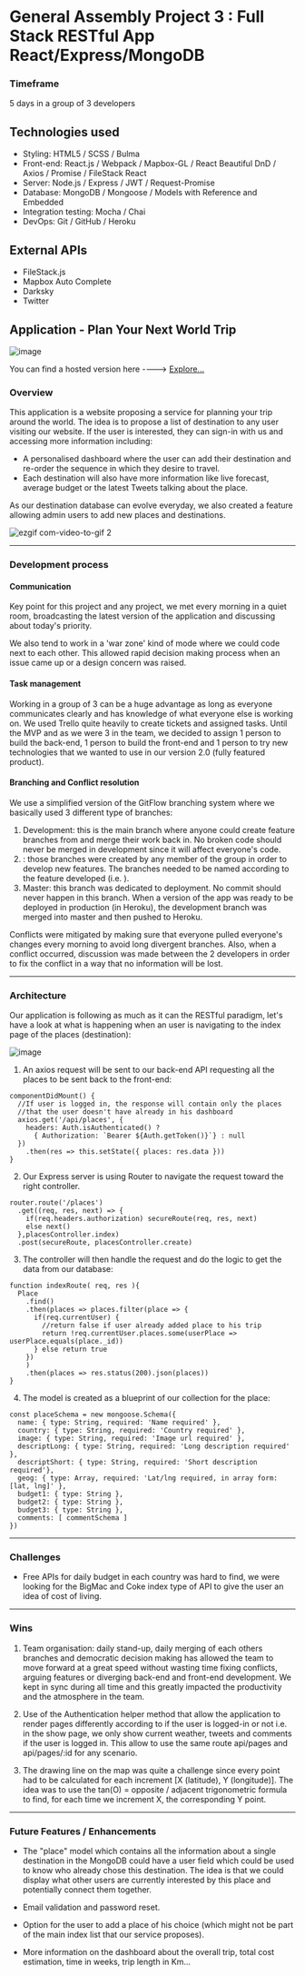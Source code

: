 # General Assembly Project 3 : Full Stack RESTful App React/Express/MongoDB

### Timeframe

5 days in a group of 3 developers

## Technologies used

* Styling: HTML5 / SCSS / Bulma
* Front-end: React.js / Webpack / Mapbox-GL / React Beautiful DnD /
Axios / Promise / FileStack React
* Server: Node.js / Express / JWT / Request-Promise
* Database: MongoDB / Mongoose / Models with Reference and Embedded
* Integration testing: Mocha / Chai
* DevOps: Git / GitHub / Heroku

## External APIs

* FileStack.js
* Mapbox Auto Complete
* Darksky
* Twitter

## Application - Plan Your Next World Trip

![image](https://user-images.githubusercontent.com/39668354/52906178-84ddcb80-323e-11e9-90e9-3df5fa01bc69.png)

You can find a hosted version here ----> [Explore...](http://bit.ly/explore-project)

### Overview

This application is a website proposing a service for planning your trip around the world. The idea is to propose a list of destination to any user visiting our website. If the user is interested, they can sign-in with us and accessing more information including:
* A personalised dashboard where the user can add their destination and re-order the sequence in which they desire to travel.
* Each destination will also have more information like live forecast, average budget or the latest Tweets talking about the place.

As our destination database can evolve everyday, we also created a feature allowing admin users to add new places and destinations.

![ezgif com-video-to-gif 2](https://user-images.githubusercontent.com/39668354/52919658-99809900-32fc-11e9-80f1-60f7f3031abf.gif)

---

### Development process

#### Communication

Key point for this project and any project, we met every morning in a quiet room, broadcasting the latest version of the application and discussing about today's priority.

We also tend to work in a 'war zone' kind of mode where we could code next to each other. This allowed rapid decision making process when an issue came up or a design concern was raised.

#### Task management

Working in a group of 3 can be a huge advantage as long as everyone communicates clearly and has knowledge of what everyone else is working on. We used Trello quite heavily to create tickets and assigned tasks. Until the MVP and as we were 3 in the team, we decided to assign 1 person to build the back-end, 1 person to build the front-end and 1 person to try new technologies that we wanted to use in our version 2.0 (fully featured product).

#### Branching and Conflict resolution

We use a simplified version of the GitFlow branching system where we basically used 3 different type of branches:

1. Development: this is the main branch where anyone could create feature branches from and merge their work back in. No broken code should never be merged in development since it will affect everyone's code.
2. <feature-branch>: those branches were created by any member of the group in order to develop new features. The branches needed to be named according to the feature developed (i.e. <login-route>).
3. Master: this branch was dedicated to deployment. No commit should never happen in this branch. When a version of the app was ready to be deployed in production (in Heroku), the development branch was merged into master and then pushed to Heroku.

Conflicts were mitigated by making sure that everyone pulled everyone's changes every morning to avoid long divergent branches. Also, when a conflict occurred, discussion was made between the 2 developers in order to fix the conflict in a way that no information will be lost.

---

### Architecture

Our application is following as much as it can the RESTful paradigm, let's have a look at what is happening when an user is navigating to the index page of the places (destination):

![image](https://user-images.githubusercontent.com/39668354/52906087-31b74900-323d-11e9-83e2-60a596050677.png)

1. An axios request will be sent to our back-end API requesting all the places to be sent back to the front-end:

```
componentDidMount() {
  //If user is logged in, the response will contain only the places
  //that the user doesn't have already in his dashboard
  axios.get('/api/places', {
    headers: Auth.isAuthenticated() ?
      { Authorization: `Bearer ${Auth.getToken()}`} : null
  })
    .then(res => this.setState({ places: res.data }))
}
```

2. Our Express server is using Router to navigate the request toward the right controller.

```
router.route('/places')
  .get((req, res, next) => {
    if(req.headers.authorization) secureRoute(req, res, next)
    else next()
  },placesController.index)
  .post(secureRoute, placesController.create)
  ```

3. The controller will then handle the request and do the logic to get the data from our database:

```
function indexRoute( req, res ){
  Place
    .find()
    .then(places => places.filter(place => {
      if(req.currentUser) {
        //return false if user already added place to his trip
        return !req.currentUser.places.some(userPlace => userPlace.equals(place._id))
      } else return true
    })
    )
    .then(places => res.status(200).json(places))
}
```

4. The model is created as a blueprint of our collection for the place:

```
const placeSchema = new mongoose.Schema({
  name: { type: String, required: 'Name required' },
  country: { type: String, required: 'Country required' },
  image: { type: String, required: 'Image url required' },
  descriptLong: { type: String, required: 'Long description required' },
  descriptShort: { type: String, required: 'Short description required'},
  geog: { type: Array, required: 'Lat/lng required, in array form: [lat, lng]' },
  budget1: { type: String },
  budget2: { type: String },
  budget3: { type: String },
  comments: [ commentSchema ]
})
```

---

### Challenges

* Free APIs for daily budget in each country was hard to find, we were looking for the BigMac and Coke index type of API to give the user an idea of cost of living.

---

### Wins

1. Team organisation: daily stand-up, daily merging of each others branches and democratic decision making has allowed the team to move forward at a great speed without wasting time fixing conflicts, arguing features or diverging back-end and front-end development. We kept in sync during all time and this greatly impacted the productivity and the atmosphere in the team.

2. Use of the Authentication helper method that allow the application to render pages differently according to if the user is logged-in or not i.e. in the show page, we only show current weather, tweets and comments if the user is logged in. This allow to use the same route api/pages and api/pages/:id for any scenario.

3. The drawing line on the map was quite a challenge since every point had to be calculated for each increment [X (latitude), Y (longitude)]. The idea was to use the tan(O) = opposite / adjacent trigonometric formula to find, for each time we increment X, the corresponding Y point.  

---

### Future Features / Enhancements

* The "place" model which contains all the information about a single destination in the MongoDB could have a user field which could be used to know who already chose this destination. The idea is that we could display what other users are currently interested by this place and potentially connect them together.

* Email validation and password reset.

* Option for the user to add a place of his choice (which might not be part of the main index list that our service proposes).

* More information on the dashboard about the overall trip, total cost estimation, time in weeks, trip length in Km...
